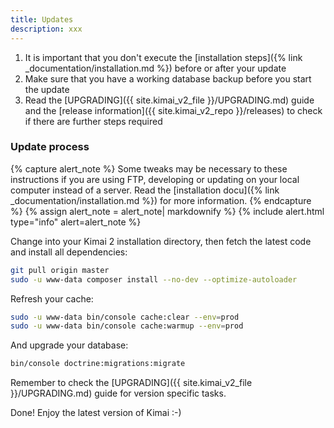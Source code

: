```yaml
---
title: Updates
description: xxx
---
```


1. It is important that you don't execute the [installation steps]({% link _documentation/installation.md %}) before or after your update
2. Make sure that you have a working database backup before you start the update
3. Read the [UPGRADING]({{ site.kimai_v2_file }}/UPGRADING.md) guide and the [release information]({{ site.kimai_v2_repo }}/releases) to check if there are further steps required

### Update process 

{% capture alert_note %}
Some tweaks may be necessary to these instructions if you are using FTP, developing or updating on your local computer 
instead of a server. Read the [installation docu]({% link _documentation/installation.md %}) for more information.
{% endcapture %}
{% assign alert_note = alert_note| markdownify %}
{% include alert.html type="info" alert=alert_note %} 

Change into your Kimai 2 installation directory, then fetch the latest code and install all dependencies:

```bash
git pull origin master
sudo -u www-data composer install --no-dev --optimize-autoloader
```

Refresh your cache:

```bash
sudo -u www-data bin/console cache:clear --env=prod
sudo -u www-data bin/console cache:warmup --env=prod
```

And upgrade your database:

```bash
bin/console doctrine:migrations:migrate
```

Remember to check the [UPGRADING]({{ site.kimai_v2_file }}/UPGRADING.md) guide for version specific tasks. 

Done! Enjoy the latest version of Kimai :-) 
